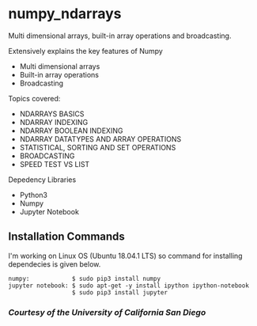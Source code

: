 # numpy_ndarrays
Multi dimensional arrays, built-in array operations and broadcasting.

Extensively explains the key features of Numpy
* Multi dimensional arrays
* Built-in array operations
* Broadcasting

Topics covered: 
* NDARRAYS BASICS
* NDARRAY INDEXING
* NDARRAY BOOLEAN INDEXING
* NDARRAY DATATYPES AND ARRAY OPERATIONS
* STATISTICAL, SORTING AND SET OPERATIONS
* BROADCASTING
* SPEED TEST VS LIST

Depedency Libraries
* Python3
* Numpy
* Jupyter Notebook

## Installation Commands
I'm working on Linux OS (Ubuntu 18.04.1 LTS) so command for installing dependecies is given below.

```
numpy:            $ sudo pip3 install numpy
jupyter notebook: $ sudo apt-get -y install ipython ipython-notebook
                  $ sudo pip3 install jupyter
```

### *Courtesy of the University of California San Diego*
